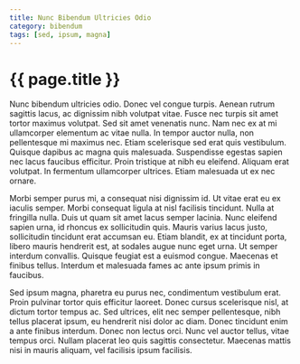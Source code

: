 ```yaml
---
title: Nunc Bibendum Ultricies Odio
category: bibendum
tags: [sed, ipsum, magna]
---
```

# {{ page.title }}

Nunc bibendum ultricies odio. Donec vel congue turpis. Aenean rutrum sagittis lacus, ac dignissim nibh volutpat vitae. Fusce nec turpis sit amet tortor maximus volutpat. Sed sit amet venenatis nunc. Nam nec ex at mi ullamcorper elementum ac vitae nulla. In tempor auctor nulla, non pellentesque mi maximus nec. Etiam scelerisque sed erat quis vestibulum. Quisque dapibus ac magna quis malesuada. Suspendisse egestas sapien nec lacus faucibus efficitur. Proin tristique at nibh eu eleifend. Aliquam erat volutpat. In fermentum ullamcorper ultrices. Etiam malesuada ut ex nec ornare.

Morbi semper purus mi, a consequat nisi dignissim id. Ut vitae erat eu ex iaculis semper. Morbi consequat ligula at nisl facilisis tincidunt. Nulla at fringilla nulla. Duis ut quam sit amet lacus semper lacinia. Nunc eleifend sapien urna, id rhoncus ex sollicitudin quis. Mauris varius lacus justo, sollicitudin tincidunt erat accumsan eu. Etiam blandit, ex at tincidunt porta, libero mauris hendrerit est, at sodales augue nunc eget urna. Ut semper interdum convallis. Quisque feugiat est a euismod congue. Maecenas et finibus tellus. Interdum et malesuada fames ac ante ipsum primis in faucibus.

Sed ipsum magna, pharetra eu purus nec, condimentum vestibulum erat. Proin pulvinar tortor quis efficitur laoreet. Donec cursus scelerisque nisl, at dictum tortor tempus ac. Sed ultrices, elit nec semper pellentesque, nibh tellus placerat ipsum, eu hendrerit nisi dolor ac diam. Donec tincidunt enim a ante finibus interdum. Donec non lectus orci. Nunc vel auctor tellus, vitae tempus orci. Nullam placerat leo quis sagittis consectetur. Maecenas mattis nisi in mauris aliquam, vel facilisis ipsum facilisis.
